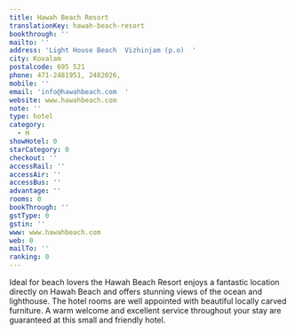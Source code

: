 ```yaml
---
title: Hawah Beach Resort
translationKey: hawah-beach-resort
bookthrough: ''
mailto: ''
address: 'Light House Beach  Vizhinjam (p.o)  '
city: Kovalam
postalcode: 695 521
phone: 471-2481951, 2482026,
mobile: ''
email: 'info@hawahbeach.com  '
website: www.hawahbeach.com
note: ''
type: hotel
category:
  - H
showHotel: 0
starCategory: 0
checkout: ''
accessRail: ''
accessAir: ''
accessBus: ''
advantage: ''
rooms: 0
bookThrough: ''
gstType: 0
gstin: ''
www: www.hawahbeach.com
web: 0
mailTo: ''
ranking: 0
---
```







Ideal for beach lovers the Hawah Beach Resort enjoys a fantastic location directly on Hawah Beach and offers stunning views of the ocean and lighthouse. The hotel rooms are well appointed with beautiful locally carved furniture. A warm welcome and excellent service throughout your stay are guaranteed at this small and friendly hotel.